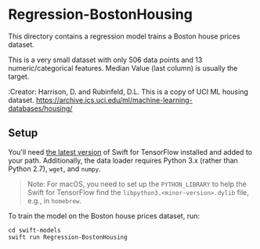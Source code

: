 # Regression-BostonHousing

This directory contains a regression model trains a Boston house prices dataset.

This is a very small dataset with only 506 data points and 13 numeric/categorical features.  Median Value (last column) is usually the target.

:Creator: Harrison, D. and Rubinfeld, D.L.
This is a copy of UCI ML housing dataset. https://archive.ics.uci.edu/ml/machine-learning-databases/housing/

## Setup

You'll need [the latest version][INSTALL] of Swift for TensorFlow
installed and added to your path. Additionally, the data loader requires Python
3.x (rather than Python 2.7), `wget`, and `numpy`.

> Note: For macOS, you need to set up the `PYTHON_LIBRARY` to help the Swift for
> TensorFlow find the `libpython3.<minor-version>.dylib` file, e.g., in
> `homebrew`.

To train the model on the Boston house prices dataset, run:

```
cd swift-models
swift run Regression-BostonHousing
```

[INSTALL]: (https://github.com/tensorflow/swift/blob/master/Installation.md)

